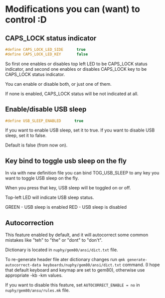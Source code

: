 # Modifications you can (want) to control :D



## CAPS_LOCK status indicator

```c
#define CAPS_LOCK_LED_SIDE      true
#define CAPS_LOCK_LED_KEY       false
```

So first one enables or disables top left LED to be CAPS_LOCK status indicator, and second one enables or disables CAPS_LOCK key to be CAPS_LOCK status indicator.

You can enable or disable both, or just one of them.

If none is enabled, CAPS_LOCK status will be not indicated at all.



## Enable/disable USB sleep


```c
#define USB_SLEEP_ENABLED      true
```


If you want to enable USB sleep, set it to true. If you want to disable USB sleep, set it to false.

Default is false (from now on).

## Key bind to toggle usb sleep on the fly

In via with new definition file you can bind TOG_USB_SLEEP to any key you want to toggle USB sleep on the fly.

When you press that key, USB sleep will be toggled on or off.

Top-left LED will indicate USB sleep status.

GREEN - USB sleep is enabled
RED - USB sleep is disabled

## Autocorrection

This feature enabled by default, and it will autocorrect some common mistakes like "teh" to "the" or "dont" to "don't".

Dictionary is located in `nuphy/gem80/ansi/dict.txt` file.

To re-generate header file ater dictionary changes run `qmk generate-autocorrect-data keyboards/nuphy/gem80/ansi/dict.txt` command. (I hope that default keyboard and keymap are set to gem80), otherwise use appropriate -kb -km values.

If you want to disable this feature, set `AUTOCORRECT_ENABLE = no` in `nuphy/gem80/ansu/rules.mk` file.

